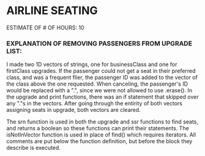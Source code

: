 # AIRLINE SEATING


ESTIMATE OF # OF HOURS: 10

### EXPLANATION OF REMOVING PASSENGERS FROM UPGRADE LIST:
I made two 1D vectors of strings, one for businessClass and one for firstClass upgrades. If the passenger could not
get a seat in their preferred class, and was a frequent flier, the passenger ID was added to the vector of the 
class above the one requested. When canceling, the passenger's ID would be replaced with a ".", since we were not
allowed to use .erase(). In the upgrade and print functions, there was an if statement that skipped over any "."s
in the vectors. After going through the entirity of both vectors assigning seats in upgrade, both vectors are cleared.

The srn function is used in both the upgrade and ssr functions to find seats, and returns a boolean so these functions
can print their statements.
The isNotInVector function is used in place of find() which requires iterators.
All comments are put below the function definition, but before the block they describe is executed.
